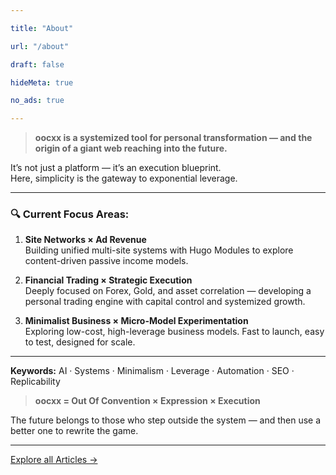 ```yaml
---

title: "About"

url: "/about"

draft: false

hideMeta: true

no_ads: true

---
```




> **oocxx is a systemized tool for personal transformation — and the origin of a giant web reaching into the future.**

It’s not just a platform — it’s an execution blueprint.  
Here, simplicity is the gateway to exponential leverage.

---

### 🔍 Current Focus Areas:

1. **Site Networks × Ad Revenue**  
   Building unified multi-site systems with Hugo Modules to explore content-driven passive income models.

2. **Financial Trading × Strategic Execution**  
   Deeply focused on Forex, Gold, and asset correlation — developing a personal trading engine with capital control and systemized growth.

3. **Minimalist Business × Micro-Model Experimentation**  
   Exploring low-cost, high-leverage business models. Fast to launch, easy to test, designed for scale.

---

**Keywords:** AI · Systems · Minimalism · Leverage · Automation · SEO · Replicability

> **oocxx = Out Of Convention × Expression × Execution**

The future belongs to those who step outside the system — and then use a better one to rewrite the game.

---
[Explore all Articles →](https://www.oocxx.com/archives/)
